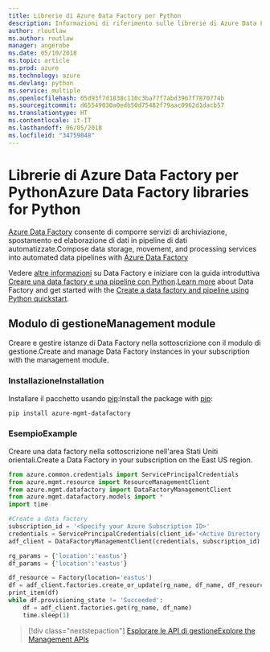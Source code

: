 ```yaml
---
title: Librerie di Azure Data Factory per Python
description: Informazioni di riferimento sulle librerie di Azure Data Factory per Python
author: rloutlaw
ms.author: routlaw
manager: angerobe
ms.date: 05/10/2018
ms.topic: article
ms.prod: azure
ms.technology: azure
ms.devlang: python
ms.service: multiple
ms.openlocfilehash: 05d93f7d1838c110c3ba77f7abd3967f7870774b
ms.sourcegitcommit: d65549030a0edb50d75482f79aac0962d1dacb57
ms.translationtype: HT
ms.contentlocale: it-IT
ms.lasthandoff: 06/05/2018
ms.locfileid: "34759048"
---
```

# <a name="azure-data-factory-libraries-for-python"></a><span data-ttu-id="b8977-103">Librerie di Azure Data Factory per Python</span><span class="sxs-lookup"><span data-stu-id="b8977-103">Azure Data Factory libraries for Python</span></span>

<span data-ttu-id="b8977-104">[Azure Data Factory](/azure/data-factory/) consente di comporre servizi di archiviazione, spostamento ed elaborazione di dati in pipeline di dati automatizzate.</span><span class="sxs-lookup"><span data-stu-id="b8977-104">Compose data storage, movement, and processing services into automated data pipelines with [Azure Data Factory](/azure/data-factory/)</span></span>

<span data-ttu-id="b8977-105">Vedere [altre informazioni](/azure/data-factory/introduction) su Data Factory e iniziare con la guida introduttiva [Creare una data factory e una pipeline con Python](/azure/data-factory/quickstart-create-data-factory-python).</span><span class="sxs-lookup"><span data-stu-id="b8977-105">[Learn more](/azure/data-factory/introduction) about Data Factory and get started with the [Create a data factory and pipeline using Python quickstart](/azure/data-factory/quickstart-create-data-factory-python).</span></span> 

## <a name="management-module"></a><span data-ttu-id="b8977-106">Modulo di gestione</span><span class="sxs-lookup"><span data-stu-id="b8977-106">Management module</span></span>

<span data-ttu-id="b8977-107">Creare e gestire istanze di Data Factory nella sottoscrizione con il modulo di gestione.</span><span class="sxs-lookup"><span data-stu-id="b8977-107">Create and manage Data Factory instances in your subscription with the management module.</span></span>

### <a name="installation"></a><span data-ttu-id="b8977-108">Installazione</span><span class="sxs-lookup"><span data-stu-id="b8977-108">Installation</span></span>

<span data-ttu-id="b8977-109">Installare il pacchetto usando [pip](https://pip.pypa.io/en/stable/quickstart/):</span><span class="sxs-lookup"><span data-stu-id="b8977-109">Install the package with [pip](https://pip.pypa.io/en/stable/quickstart/):</span></span>

```bash
pip install azure-mgmt-datafactory 
```

### <a name="example"></a><span data-ttu-id="b8977-110">Esempio</span><span class="sxs-lookup"><span data-stu-id="b8977-110">Example</span></span> 

<span data-ttu-id="b8977-111">Creare una data factory nella sottoscrizione nell'area Stati Uniti orientali.</span><span class="sxs-lookup"><span data-stu-id="b8977-111">Create a Data Factory in your subscription on the East US region.</span></span>

```python
from azure.common.credentials import ServicePrincipalCredentials
from azure.mgmt.resource import ResourceManagementClient
from azure.mgmt.datafactory import DataFactoryManagementClient
from azure.mgmt.datafactory.models import *
import time

#Create a data factory
subscription_id = '<Specify your Azure Subscription ID>'
credentials = ServicePrincipalCredentials(client_id='<Active Directory application/client ID>', secret='<client secret>', tenant='<Active Directory tenant ID>')
adf_client = DataFactoryManagementClient(credentials, subscription_id)

rg_params = {'location':'eastus'}
df_params = {'location':'eastus'}  

df_resource = Factory(location='eastus')
df = adf_client.factories.create_or_update(rg_name, df_name, df_resource)
print_item(df)
while df.provisioning_state != 'Succeeded':
    df = adf_client.factories.get(rg_name, df_name)
    time.sleep(1)
```

> [!div class="nextstepaction"]
> [<span data-ttu-id="b8977-112">Esplorare le API di gestione</span><span class="sxs-lookup"><span data-stu-id="b8977-112">Explore the Management APIs</span></span>](/python/api/overview/azure/datafactory/management)